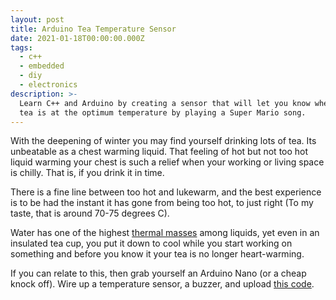 ```yaml
---
layout: post
title: Arduino Tea Temperature Sensor
date: 2021-01-18T00:00:00.000Z
tags:
  - c++
  - embedded
  - diy
  - electronics
description: >-
  Learn C++ and Arduino by creating a sensor that will let you know when your
  tea is at the optimum temperature by playing a Super Mario song.
---
```


With the deepening of winter you may find yourself drinking lots of tea. Its unbeatable as a chest warming liquid. That feeling of hot but not too hot liquid warming your chest is such a relief when your working or living space is chilly. That is, if you drink it in time.

There is a fine line between too hot and lukewarm, and the best experience is to be had the instant it has gone from being too hot, to just right (To my taste, that is around 70-75 degrees C).

Water has one of the highest [thermal masses](https://en.wikipedia.org/wiki/Thermal_mass) among liquids, yet even in an insulated tea cup, you put it down to cool while you start working on something and before you know it your tea is no longer heart-warming.

If you can relate to this, then grab yourself an Arduino Nano (or a cheap knock off). Wire up a temperature sensor, a buzzer, and upload [this code](https://github.com/iansedano/teaTemp/).
